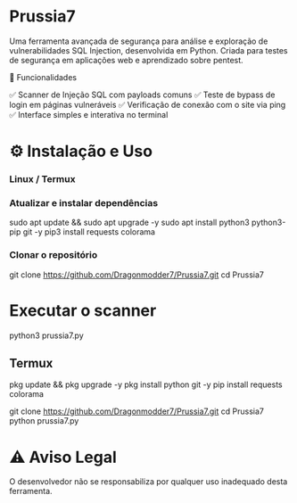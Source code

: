 # Prussia7

Uma ferramenta avançada de segurança para análise e exploração de vulnerabilidades SQL Injection, desenvolvida em Python. Criada para testes de segurança em aplicações web e aprendizado sobre pentest.

📌 Funcionalidades

✅ Scanner de Injeção SQL com payloads comuns
✅ Teste de bypass de login em páginas vulneráveis
✅ Verificação de conexão com o site via ping
✅ Interface simples e interativa no terminal

# ⚙️ Instalação e Uso

### Linux / Termux

### Atualizar e instalar dependências
sudo apt update && sudo apt upgrade -y
sudo apt install python3 python3-pip git -y
pip3 install requests colorama

### Clonar o repositório
git clone https://github.com/Dragonmodder7/Prussia7.git
cd Prussia7

# Executar o scanner
python3 prussia7.py

## Termux

pkg update && pkg upgrade -y
pkg install python git -y
pip install requests colorama

git clone https://github.com/Dragonmodder7/Prussia7.git
cd Prussia7
python prussia7.py

# ⚠️ Aviso Legal

O desenvolvedor não se responsabiliza por qualquer uso inadequado desta ferramenta.
